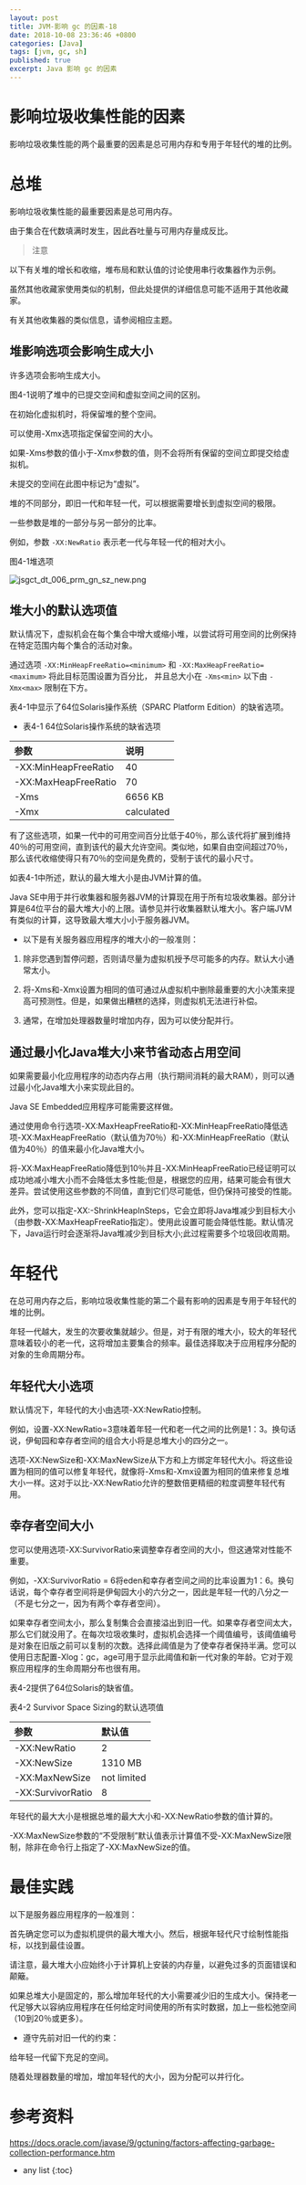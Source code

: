 ```yaml
---
layout: post
title: JVM-影响 gc 的因素-18
date: 2018-10-08 23:36:46 +0800
categories: [Java]
tags: [jvm, gc, sh]
published: true
excerpt: Java 影响 gc 的因素
---
```


# 影响垃圾收集性能的因素

影响垃圾收集性能的两个最重要的因素是总可用内存和专用于年轻代的堆的比例。

# 总堆

影响垃圾收集性能的最重要因素是总可用内存。 

由于集合在代数填满时发生，因此吞吐量与可用内存量成反比。

> 注意

以下有关堆的增长和收缩，堆布局和默认值的讨论使用串行收集器作为示例。 

虽然其他收藏家使用类似的机制，但此处提供的详细信息可能不适用于其他收藏家。 

有关其他收集器的类似信息，请参阅相应主题。

## 堆影响选项会影响生成大小

许多选项会影响生成大小。 

图4-1说明了堆中的已提交空间和虚拟空间之间的区别。 

在初始化虚拟机时，将保留堆的整个空间。 

可以使用-Xmx选项指定保留空间的大小。 

如果-Xms参数的值小于-Xmx参数的值，则不会将所有保留的空间立即提交给虚拟机。 

未提交的空间在此图中标记为“虚拟”。 

堆的不同部分，即旧一代和年轻一代，可以根据需要增长到虚拟空间的极限。

一些参数是堆的一部分与另一部分的比率。 

例如，参数 `-XX:NewRatio` 表示老一代与年轻一代的相对大小。

图4-1堆选项

![jsgct_dt_006_prm_gn_sz_new.png](https://docs.oracle.com/javase/9/gctuning/img/jsgct_dt_006_prm_gn_sz_new.png)

## 堆大小的默认选项值

默认情况下，虚拟机会在每个集合中增大或缩小堆，以尝试将可用空间的比例保持在特定范围内每个集合的活动对象。

通过选项 `-XX:MinHeapFreeRatio=<minimum>` 和 `-XX:MaxHeapFreeRatio=<maximum>` 将此目标范围设置为百分比，
并且总大小在 `-Xms<min>` 以下由 `-Xmx<max>` 限制在下方。 

表4-1中显示了64位Solaris操作系统（SPARC Platform Edition）的缺省选项。

- 表4-1 64位Solaris操作系统的缺省选项

| 参数 | 说明 |
|:---|:---|
| -XX:MinHeapFreeRatio | 40 |
| -XX:MaxHeapFreeRatio	 | 70 |
| -Xms | 6656 KB |
| -Xmx | calculated |

有了这些选项，如果一代中的可用空间百分比低于40％，那么该代将扩展到维持40％的可用空间，直到该代的最大允许空间。类似地，如果自由空间超过70％，那么该代收缩使得只有70％的空间是免费的，受制于该代的最小尺寸。

如表4-1中所述，默认的最大堆大小是由JVM计算的值。 

Java SE中用于并行收集器和服务器JVM的计算现在用于所有垃圾收集器。部分计算是64位平台的最大堆大小的上限。请参见并行收集器默认堆大小。客户端JVM有类似的计算，这导致最大堆大小小于服务器JVM。

- 以下是有关服务器应用程序的堆大小的一般准则：

1. 除非您遇到暂停问题，否则请尽量为虚拟机授予尽可能多的内存。默认大小通常太小。

2. 将-Xms和-Xmx设置为相同的值可通过从虚拟机中删除最重要的大小决策来提高可预测性。但是，如果做出糟糕的选择，则虚拟机无法进行补偿。

3. 通常，在增加处理器数量时增加内存，因为可以使分配并行。	

## 通过最小化Java堆大小来节省动态占用空间

如果需要最小化应用程序的动态内存占用（执行期间消耗的最大RAM），则可以通过最小化Java堆大小来实现此目的。 

Java SE Embedded应用程序可能需要这样做。

通过使用命令行选项-XX:MaxHeapFreeRatio和-XX:MinHeapFreeRatio降低选项-XX:MaxHeapFreeRatio（默认值为70％）和-XX:MinHeapFreeRatio（默认值为40％）的值来最小化Java堆大小。

将-XX:MaxHeapFreeRatio降低到10％并且-XX:MinHeapFreeRatio已经证明可以成功地减小堆大小而不会降低太多性能;但是，根据您的应用，结果可能会有很大差异。尝试使用这些参数的不同值，直到它们尽可能低，但仍保持可接受的性能。

此外，您可以指定-XX:-ShrinkHeapInSteps，它会立即将Java堆减少到目标大小（由参数-XX:MaxHeapFreeRatio指定）。使用此设置可能会降低性能。默认情况下，Java运行时会逐渐将Java堆减少到目标大小;此过程需要多个垃圾回收周期。

# 年轻代

在总可用内存之后，影响垃圾收集性能的第二个最有影响的因素是专用于年轻代的堆的比例。

年轻一代越大，发生的次要收集就越少。但是，对于有限的堆大小，较大的年轻代意味着较小的老一代，这将增加主要集合的频率。最佳选择取决于应用程序分配的对象的生命周期分布。

## 年轻代大小选项

默认情况下，年轻代的大小由选项-XX:NewRatio控制。

例如，设置-XX:NewRatio=3意味着年轻一代和老一代之间的比例是1：3。换句话说，伊甸园和幸存者空间的组合大小将是总堆大小的四分之一。

选项-XX:NewSize和-XX:MaxNewSize从下方和上方绑定年轻代大小。将这些设置为相同的值可以修复年轻代，就像将-Xms和-Xmx设置为相同的值来修复总堆大小一样。这对于以比-XX:NewRatio允许的整数倍更精细的粒度调整年轻代有用。

## 幸存者空间大小

您可以使用选项-XX:SurvivorRatio来调整幸存者空间的大小，但这通常对性能不重要。

例如，-XX:SurvivorRatio = 6将eden和幸存者空间之间的比率设置为1：6。换句话说，每个幸存者空间将是伊甸园大小的六分之一，因此是年轻一代的八分之一（不是七分之一，因为有两个幸存者空间）。

如果幸存者空间太小，那么复制集合会直接溢出到旧一代。如果幸存者空间太大，那么它们就没用了。在每次垃圾收集时，虚拟机会选择一个阈值编号，该阈值编号是对象在旧版之前可以复制的次数。选择此阈值是为了使幸存者保持半满。您可以使用日志配置-Xlog：gc，age可用于显示此阈值和新一代对象的年龄。它对于观察应用程序的生命周期分布也很有用。

表4-2提供了64位Solaris的缺省值。

表4-2 Survivor Space Sizing的默认选项值

| 参数 | 默认值 |
|:---|:---|
| -XX:NewRatio | 2 |
| -XX:NewSize | 1310 MB |
| -XX:MaxNewSize | not limited |
| -XX:SurvivorRatio | 8 |

年轻代的最大大小是根据总堆的最大大小和-XX:NewRatio参数的值计算的。 

-XX:MaxNewSize参数的“不受限制”默认值表示计算值不受-XX:MaxNewSize限制，除非在命令行上指定了-XX:MaxNewSize的值。

# 最佳实践

以下是服务器应用程序的一般准则：

首先确定您可以为虚拟机提供的最大堆大小。然后，根据年轻代尺寸绘制性能指标，以找到最佳设置。

请注意，最大堆大小应始终小于计算机上安装的内存量，以避免过多的页面错误和颠簸。

如果总堆大小是固定的，那么增加年轻代的大小需要减少旧的生成大小。保持老一代足够大以容纳应用程序在任何给定时间使用的所有实时数据，加上一些松弛空间（10到20％或更多）。

- 遵守先前对旧一代的约束：

给年轻一代留下充足的空间。

随着处理器数量的增加，增加年轻代的大小，因为分配可以并行化。

# 参考资料

https://docs.oracle.com/javase/9/gctuning/factors-affecting-garbage-collection-performance.htm

* any list
{:toc}